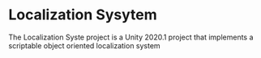 # Localization Sysytem
The Localization Syste project is a Unity 2020.1 project that implements a scriptable object oriented localization system
